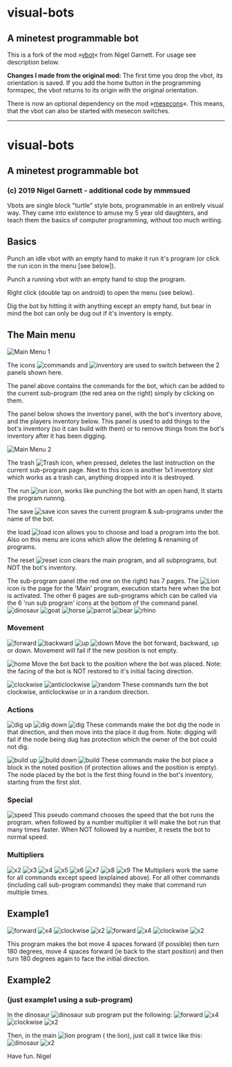 # visual-bots
## A minetest programmable bot 

This is a fork of the mod »[vbot](https://github.com/nyje/visual-bots)« from Nigel Garnett. For usage see description below.

**Changes I made from the original mod:** The first time you drop the vbot, its orientation is saved. If you add the home button in the programming formspec, the vbot returns to its origin with the original orientation.

There is now an optional dependency on the mod »[mesecons](https://content.minetest.net/packages/Jeija/mesecons/)«. This means, that the vbot can also be started with mesecon switches.

--------------------------------------------
# visual-bots
## A minetest programmable bot 
### (c) 2019 Nigel Garnett - additional code by mmmsued
Vbots are single block "turtle" style bots, programmable in an entirely visual way.
They came into existence to amuse my 5 year old daughters, and teach them the basics
of computer programming, without too much writing.

## Basics
Punch an idle vbot with an empty hand to make it run it's program (or click the run icon in the menu [see below]).

Punch a running vbot with an empty hand to stop the program.

Right click (double tap on android) to open the menu (see below).

Dig the bot by hitting it with anything except an empty hand, but bear in mind the bot can only be 
dug out if it's inventory is empty.

## The Main menu

![Main Menu 1](/images/doc_menu1.png)

The icons ![commands](/textures/vbots_gui_commands.png) and ![inventory](/textures/vbots_location_inventory.png) are used to switch between the 2 panels shown here.

The panel above contains the commands for the bot, which can be added to the current sub-program (the red area on the right) simply by clicking on them.

The panel below shows the inventory panel, with the bot's inventory above, and the players inventory below.
This panel is used to add things to the bot's inventory (so it can build with them) or to remove things from the bot's inventory after it has been digging.


![Main Menu 2](/images/doc_menu2.png)

The trash ![Trash](/textures/vbots_gui_trash.png) icon, when pressed, deletes the last instruction on the current sub-program page. Next to this icon is another 1x1 inventory slot which works as a trash can, anything dropped into it is destroyed.

The run ![run](/textures/vbots_gui_run.png) icon, works like punching the bot with an open hand, It starts the program runnng.

The save ![save](/textures/vbots_gui_save.png) icon saves the current program & sub-programs under the name of the bot.

the load ![load](/textures/vbots_gui_load.png) icon allows you to choose and load a program into the bot. Also on this menu are icons which allow the deleting & renaming of programs. 

The reset ![reset](/textures/vbots_gui_nuke.png) icon clears the main program, and all subprograms, but NOT the bot's inventory.

The sub-program panel (the red one on the right) has 7 pages.
The ![Lion](/textures/vbots_program_0.png) icon is the page for the 'Main' program, execution starts here when the bot is activated.
The other 6 pages are sub-programs which can be called via the 6 'run sub program' icons at the bottom of the command panel.
![dinosaur](/textures/vbots_run_1.png)
![goat](/textures/vbots_run_2.png)
![horse](/textures/vbots_run_3.png)
![parrot](/textures/vbots_run_4.png)
![bear](/textures/vbots_run_5.png)
![rhino](/textures/vbots_run_6.png)

### Movement
![forward](/textures/vbots_move_forward.png)
![backward](/textures/vbots_move_backward.png)
![up](/textures/vbots_move_up.png)
![down](/textures/vbots_move_down.png)
Move the bot forward, backward, up or down. Movement will fail if the new position is not empty.

![home](/textures/vbots_move_home.png)
Move the bot back to the position where the bot was placed. Note: the facing of the bot is NOT restored to it's initial facing direction.

![clockwise](/textures/vbots_turn_clockwise.png)
![anticlockwise](/textures/vbots_turn_anticlockwise.png)
![random](/textures/vbots_turn_random.png)
These commands turn the bot clockwise, anticlockwise or in a random direction.

### Actions

![dig up](/textures/vbots_mode_dig_up.png)
![dig down](/textures/vbots_mode_dig_down.png)
![dig](/textures/vbots_mode_dig.png)
These commands make the bot dig the node in that direction, and then move into the place it dug from. Note: digging will fail if the node being dug has protection which the owner of the bot could not dig.

![build up](/textures/vbots_mode_build_up.png)
![build down](/textures/vbots_mode_build_down.png)
![build](/textures/vbots_mode_build.png)
These commands make the bot place a block in the noted position (if protection allows and the position is empty).
The node placed by the bot is the first thing found in the bot's inventory, starting from the first slot.

### Special

![speed](/textures/vbots_mode_speed.png)
This pseudo command chooses the speed that the bot runs the program. when followed by a number multiplier it will make the bot run that many times faster. When NOT followed by a number, it resets the bot to normal speed.

### Multipliers

![x2](/textures/vbots_number_2.png)
![x3](/textures/vbots_number_3.png)
![x4](/textures/vbots_number_4.png)
![x5](/textures/vbots_number_5.png)
![x6](/textures/vbots_number_6.png)
![x7](/textures/vbots_number_7.png)
![x8](/textures/vbots_number_8.png)
![x9](/textures/vbots_number_9.png)
The Multipliers work the same for all commands except speed (explained above). For all other commands (including call sub-program commands) they make that command run multiple times.

## Example1

![forward](/textures/vbots_move_forward.png)
![x4](/textures/vbots_number_4.png)
![clockwise](/textures/vbots_turn_clockwise.png)
![x2](/textures/vbots_number_2.png)
![forward](/textures/vbots_move_forward.png)
![x4](/textures/vbots_number_4.png)
![clockwise](/textures/vbots_turn_clockwise.png)
![x2](/textures/vbots_number_2.png)

This program makes the bot move 4 spaces forward (if possible) then turn 180 degrees, move 4 spaces forward (ie back to the start position) and then turn 180 degrees again to face the initial direction.

## Example2 
### (just example1 using a sub-program)

In the dinosaur ![dinosaur](/textures/vbots_program_1.png) sub program put the following:
![forward](/textures/vbots_move_forward.png)
![x4](/textures/vbots_number_4.png)
![clockwise](/textures/vbots_turn_clockwise.png)
![x2](/textures/vbots_number_2.png)


Then, in the main ![lion](/textures/vbots_program_0.png) program ( the lion), just call it twice like this:
![dinosaur](/textures/vbots_run_1.png)
![x2](/textures/vbots_number_2.png)






Have fun.
  Nigel
